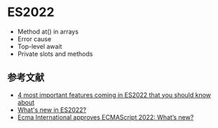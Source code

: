 # ES2022

- Method at() in arrays
- Error cause
- Top-level await
- Private slots and methods

## 参考文献

- [4 most important features coming in ES2022 that you should know about](https://medium.com/@bsalwiczek/4-most-important-features-coming-in-es2022-that-you-should-know-about-f7e18c1bff9b)
- [What's new in ES2022?](https://dev.to/jasmin/whats-new-in-es2022-1de6)
- [Ecma International approves ECMAScript 2022: What’s new?](https://2ality.com/2022/06/ecmascript-2022.html)
